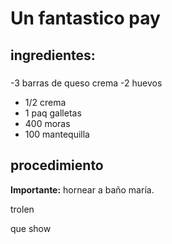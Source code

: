 
# Un fantastico pay
## ingredientes:
#####
-3 barras de queso crema
-2 huevos
- 1/2 crema
- 1 paq galletas
- 400 moras
- 100 mantequilla
## procedimiento
**Importante:** hornear a baño maría.

trolen

que show
